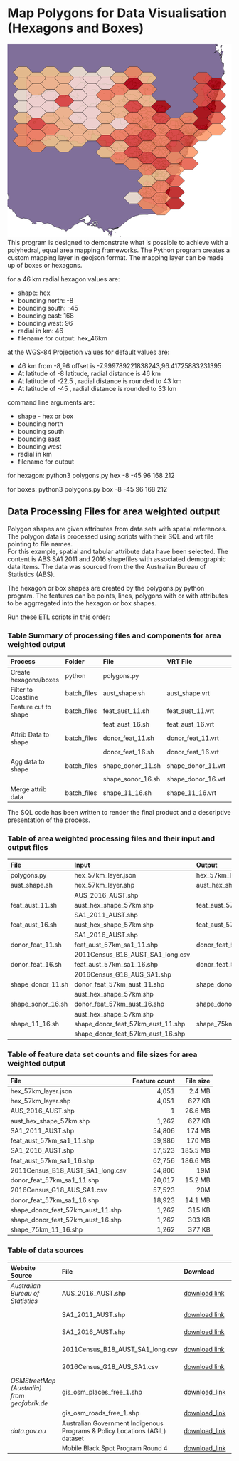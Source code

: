 # Map Polygons for Data Visualisation (Hexagons and Boxes)
![alt text](https://raw.githubusercontent.com/gisisfun/map_polygons/master/SA1_need_for_assistance_2011.png)
This program is designed to demonstrate what is possible to achieve with a polyhedral, equal area mapping frameworks. 
The Python program creates a custom mapping layer in geojson format. 
The mapping layer can be made up of boxes or hexagons.

for a 46 km radial hexagon values are:
- shape: hex
- bounding north: -8
- bounding south: -45
- bounding east: 168
- bounding west: 96
- radial in km: 46
- filename for output: hex_46km

at the WGS-84 Projection values for default values are:
- 46 km from -8,96 offset is -7.999789221838243,96.41725883231395
- At latitude of -8 latitude, radial distance is 46 km 
- At latitude of -22.5 , radial distance is rounded to 43 km 
- At latitude of -45 , radial distance is rounded to 33 km 


command line arguments are: 
- shape - hex or box 
- bounding north
- bounding south
- bounding east
- bounding west
- radial in km
- filename for output

for hexagon:
python3 polygons.py hex -8 -45 96 168 212

for boxes:
python3 polygons.py box -8 -45 96 168 212

## Data Processing Files for area weighted output
Polygon shapes are given attributes from data sets with spatial references. The polygon data is processed using scripts with their SQL and vrt file pointing to file names.  
For this example, spatial and tabular attribute data have been selected. The content is ABS SA1 2011 and 2016 shapefiles with associated demographic data items. The data was sourced from the the Australian Bureau of Statistics (ABS).

The hexagon or box shapes are created by the polygons.py python program. The features can be points, lines, polygons with or with attributes to be aggrregated into the hexagon or box shapes.

Run these ETL scripts in this order:

### Table Summary of processing files and components for area weighted output

| Process               | Folder        | File              | VRT File           | SQL File           |
| :-------------------- |:-----------| :-----------------|:-------------------|:-------------------|
| Create hexagons/boxes | python      | polygons.py       |                    |
| Filter to Coastline   | batch_files | aust_shape.sh     | aust_shape.vrt     | aust_shape.sql     |
| Feature cut to shape  | batch_files | feat_aust_11.sh   | feat_aust_11.vrt   | feat_aust_11.sql   |
|                       |             | feat_aust_16.sh   | feat_aust_16.vrt   | feat_aust_16.sql   |
| Attrib Data to shape  | batch_files | donor_feat_11.sh  | donor_feat_11.vrt  | donor_feat_11.sql  |
|                       |             | donor_feat_16.sh  | donor_feat_16.vrt  | donor_feat_16.sql  |
| Agg data to shape     | batch_files | shape_donor_11.sh | shape_donor_11.vrt | shape_donor_11.sql |
|                       |             | shape_sonor_16.sh | shape_donor_16.vrt | shape_donor_16.sql |
| Merge attrib data     | batch_files | shape_11_16.sh    | shape_11_16.vrt    | shape_11_16.sql    |

The SQL code has been written to render the final product and a descriptive presentation of the process.

### Table of area weighted processing files and their input and output files

| File             | Input                            | Output                           |
| :----------------|:---------------------------------|:---------------------------------|
| polygons.py      | hex_57km_layer.json              | hex_57km_layer.shp               |
| aust_shape.sh    | hex_57km_layer.shp               | aust_hex_shape_57km.shp          |
|                  | AUS_2016_AUST.shp                |                                  |
| feat_aust_11.sh  | aust_hex_shape_57km.shp          | feat_aust_57km_sa1_11.shp        | 
|                  | SA1_2011_AUST.shp                |                                  | 
| feat_aust_16.sh  | aust_hex_shape_57km.shp          | feat_aust_57km_sa1_11.shp        |
|                  | SA1_2016_AUST.shp                |                                  |
| donor_feat_11.sh | feat_aust_57km_sa1_11.shp        | donor_feat_57km_aust_11.shp      |
|                  | 2011Census_B18_AUST_SA1_long.csv |                                  |
| donor_feat_16.sh | feat_aust_57km_sa1_16.shp        | donor_feat_57km_aust_16.shp      |
|                  | 2016Census_G18_AUS_SA1.shp       |                                  |
| shape_donor_11.sh| donor_feat_57km_aust_11.shp      |shape_donor_feat_57km_aust_11.shp |
|                  | aust_hex_shape_57km.shp          |                                  |
| shape_sonor_16.sh| donor_feat_57km_aust_16.shp      |shape_donor_feat_57km_aust_16.shp |
|                  | aust_hex_shape_57km.shp          |                                  |
| shape_11_16.sh   |shape_donor_feat_57km_aust_11.shp | shape_75km_11_16.shp             |
|                  |shape_donor_feat_57km_aust_16.shp |                                  |

### Table of feature data set counts and file sizes for area weighted output

| File                              | Feature count  | File size |
| :---------------------------------|---------------:|----------:|
| hex_57km_layer.json               | 4,051          | 2.4 MB    |
| hex_57km_layer.shp                | 4,051          | 627 KB    |
| AUS_2016_AUST.shp                 | 1              | 26.6 MB   |
| aust_hex_shape_57km.shp           | 1,262          | 627 KB    |
| SA1_2011_AUST.shp                 | 54,806         | 174 MB    |
| feat_aust_57km_sa1_11.shp         | 59,986         | 170 MB    |
| SA1_2016_AUST.shp                 | 57,523         | 185.5 MB  |
| feat_aust_57km_sa1_16.shp         | 62,756         | 186.6 MB  |
| 2011Census_B18_AUST_SA1_long.csv  | 54,806         | 19M       |
| donor_feat_57km_sa1_11.shp        | 20,017         | 15.2 MB   |
| 2016Census_G18_AUS_SA1.csv        | 57,523         | 20M       |
| donor_feat_57km_sa1_16.shp        | 18,923         | 14.1 MB   |
| shape_donor_feat_57km_aust_11.shp | 1,262          | 315 KB    |
| shape_donor_feat_57km_aust_16.shp | 1,262          | 303 KB    |
| shape_75km_11_16.shp              | 1,262          | 377 KB    |

### Table of data sources

| Website Source    | File              | Download      | Feature count  | File size |
| :-----------------|:------------------|:--------------|:-------------- |:----------|
| *Australian Bureau of Statistics*| AUS_2016_AUST.shp                                                           |[download link](http://www.abs.gov.au/AUSSTATS/subscriber.nsf/log?openagent&1270055001_aus_2016_aust_shape.zip&1270.0.55.001&Data%20Cubes&5503B37F8055BFFECA2581640014462C&0&July%202016&24.07.2017&Latest)| 1              |           |
|                                  | SA1_2011_AUST.shp                                                           |[download link](http://www.abs.gov.au/ausstats/subscriber.nsf/log?openagent&1270055001_sa1_2011_aust_shape.zip&1270.0.55.001&Data%20Cubes&24A18E7B88E716BDCA257801000D0AF1&0&July%202011&23.12.2010&Latest)| 54,806         | 174 MB    |
|                                  | SA1_2016_AUST.shp                                                           |[download link](http://www.abs.gov.au/AUSSTATS/subscriber.nsf/log?openagent&1270055001_sa1_2016_aust_tab.zip&1270.0.55.001&Data%20Cubes&39A556A0197D8C02CA257FED00140567&0&July%202016&12.07.2016&Latest)| 57,523         | 185.5 MB  |
| | 2011Census_B18_AUST_SA1_long.csv |[download link](https://datapacks.censusdata.abs.gov.au/datapacks/)| 54,806         | 19 MB |
| | 2016Census_G18_AUS_SA1.csv |[download link](https://datapacks.censusdata.abs.gov.au/datapacks/)| 57,523         | 20 MB       |
| *OSMStreetMap (Australia) from  geofabrik.de* | gis_osm_places_free_1.shp                                                   |[download_link](https://download.geofabrik.de/australia-oceania/australia-latest-free.shp.zip)|         |          |
|  | gis_osm_roads_free_1.shp                                                   |[download_link](https://download.geofabrik.de/australia-oceania/australia-latest-free.shp.zip)|         |          |
| *data.gov.au* | Australian Government Indigenous Programs & Policy Locations (AGIL) dataset |[download_link](https://data.gov.au/geoserver/agil-dataset/wfs?request=GetFeature&typeName=ckan_34b1c164_fbe8_44a0_84fd_467dba645aa7&outputFormat=json)|          |
| | Mobile Black Spot Program Round 4 | [download_link](https://data.gov.au/dataset/7be6e3ee-043a-4c47-a6eb-a97702419ccd/resource/c6b211ad-3aa2-4f53-8427-01b52a6433a7/download/mbsp_database.csv)|   |  |
